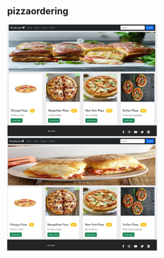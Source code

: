 <h2>pizzaordering</h2>

<div style="width:100%">
    <img src="./src/Images/PizzaOrderingPage.JPG" width="350"/>
    <img src="./src/Images/PizzaOrderingPage_2.JPG" width="350"/>
</div>
